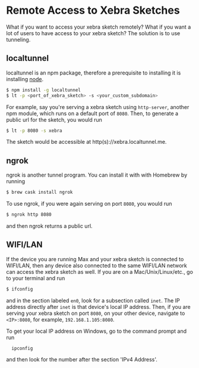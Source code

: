 # Remote Access to Xebra Sketches
What if you want to access your xebra sketch remotely? What if you want a lot of users to have access to your xebra sketch? The solution is to use tunneling.

## localtunnel
localtunnel is an npm package, therefore a prerequisite to installing it is installing [node](https://nodejs.org/).
```bash
$ npm install -g localtunnel
$ lt -p <port_of_xebra_sketch> -s <your_custom_subdomain>
```

For example, say you're serving a xebra sketch using `http-server`, another npm module, which runs on a default port of `8080`. Then, to generate a public url for the sketch, you would run
```bash
$ lt -p 8080 -s xebra
```
The sketch would be accessible at http(s)://xebra.localtunnel.me.

## ngrok
ngrok is another tunnel program. You can install it with with Homebrew by running
```bash
$ brew cask install ngrok
```
To use ngrok, if you were again serving on port `8080`, you would run
```bash
$ ngrok http 8080
```
and then ngrok returns a public url.

## WIFI/LAN
If the device you are running Max and your xebra sketch is connected to WIFI/LAN, then any device also connected to the same WIFI/LAN network can access the xebra sketch as well. If you are on a Mac/Unix/Linux/etc., go to your terminal and run
```bash
$ ifconfig
```
and in the section labeled `en0`, look for a subsection called `inet`. The IP address directly after `inet` is that device's local IP address. Then, if you are serving your xebra sketch on port `8080`, on your other device, navigate to `<IP>:8080`, for example, `192.168.1.105:8080`.

To get your local IP address on Windows, go to the command prompt and run
```
  ipconfig
```
and then look for the number after the section 'IPv4 Address'.